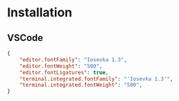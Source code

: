 # Installation

## VSCode

```json
{
    "editor.fontFamily": "Iosevka 1.3",
    "editor.fontWeight": "500",
    "editor.fontLigatures": true,
    "terminal.integrated.fontFamily": "'Iosevka 1.3'",
    "terminal.integrated.fontWeight": "500",
}
```

